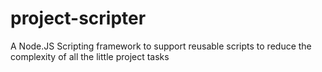 project-scripter
================

A Node.JS Scripting framework to support reusable scripts to reduce the complexity of all the little project tasks
